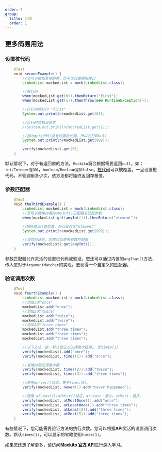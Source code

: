```yaml
---
order: 4
group:
  title: 介绍
  order: 1
---
```


## 更多简易用法

### 设置桩代码

```java
    @Test
    void secondExample() {
        //您可以模拟具体的类，而不仅仅是模拟接口
        LinkedList mockedList = mock(LinkedList.class);

        //桩代码
        when(mockedList.get(0)).thenReturn("first");
        when(mockedList.get(1)).thenThrow(new RuntimeException());

        //运行时将打印 "first"
        System.out.println(mockedList.get(0));

        //运行时将抛出异常
        //System.out.println(mockedList.get(1));

        //因为get(999)没有设置桩代码，所以会打印null
        System.out.println(mockedList.get(999));

        verify(mockedList).get(0);
    }
```

默认情况下，对于有返回值的方法，`Mockito`将会根据需要返回`null`。如：`int/Integer返回0`，`boolean/Boolean返回false`。[桩代码](https://baike.baidu.com/item/%E6%A1%A9%E4%BB%A3%E7%A0%81/6907051?fr=aladdin)可以被覆盖。一旦设置桩代码，不管调用多少次，该方法都将始终返回存根值。

### 参数匹配器

```java
    @Test
    void theThirdExample() {
        LinkedList mockedList = mock(LinkedList.class);
        //您可以使用内置的anyInt()匹配器来匹配参数
        when(mockedList.get(anyInt())).thenReturn("element");

        //999是int类型值，所以会打印“element”
        System.out.println(mockedList.get(999));

        //当您验证时，同样可以使用参数匹配器
        verify(mockedList).get(anyInt());
    }
```

参数匹配器允许灵活的设置桩代码或验证。您还可以通过内置的`argThat()`方法，传入您对于`ArgumentMatcher`的实现，去获得一个自定义的匹配器。

### 验证调用次数

```java
    @Test
    void fourthExample() {
        LinkedList mockedList = mock(LinkedList.class);
		//添加1次"once"
        mockedList.add("once");
		//添加2次"twice"
        mockedList.add("twice");
        mockedList.add("twice");
		//添加3次"three times"
        mockedList.add("three times");
        mockedList.add("three times");
        mockedList.add("three times");

        //以下方法一致，默认验证方法调用次数为1，即times(1)
        verify(mockedList).add("once");
        verify(mockedList, times(1)).add("once");

        //准确的验证调用次数
        verify(mockedList, times(2)).add("twice");
        verify(mockedList, times(3)).add("three times");

        //使用nerver()验证，等于times(0)。
        verify(mockedList, never()).add("never happened");

        //使用 atLeast()/atMost()验证。atLeast：最少。atMost：最多。
        verify(mockedList, atMostOnce()).add("once");
        verify(mockedList, atLeastOnce()).add("three times");
        verify(mockedList, atLeast(2)).add("three times");
        verify(mockedList, atMost(5)).add("three times");
    }
```

有些情况下，您可能需要验证方法的执行次数。您可以根据**API**灵活的设置调用次数。默认`times(1)`，可以显示的省略使用`times(1)`。

如果您还想了解更多，请访问[**Mockito 官方 API**](https://javadoc.io/static/org.mockito/mockito-core/3.3.1/org/mockito/Mockito.html)进行深入学习。
